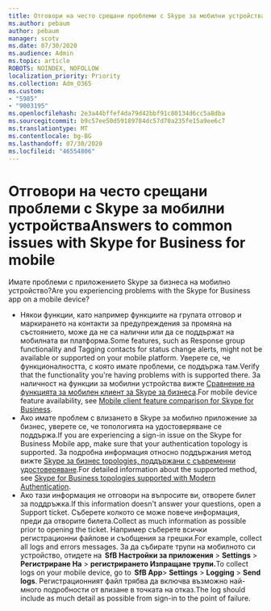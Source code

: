 ```yaml
---
title: Отговори на често срещани проблеми с Skype за мобилни устройства
ms.author: pebaum
author: pebaum
manager: scotv
ms.date: 07/30/2020
ms.audience: Admin
ms.topic: article
ROBOTS: NOINDEX, NOFOLLOW
localization_priority: Priority
ms.collection: Adm_O365
ms.custom:
- "5985"
- "9003195"
ms.openlocfilehash: 2e3a44bffef4da79d42bbf91c80134d6cc5a8dba
ms.sourcegitcommit: b9c57ee50d59189784dc57d70a235fe15a9ee6c7
ms.translationtype: MT
ms.contentlocale: bg-BG
ms.lasthandoff: 07/30/2020
ms.locfileid: "46554806"
---
```

# <a name="answers-to-common-issues-with-skype-for-business-for-mobile"></a><span data-ttu-id="12fd0-102">Отговори на често срещани проблеми с Skype за мобилни устройства</span><span class="sxs-lookup"><span data-stu-id="12fd0-102">Answers to common issues with Skype for Business for mobile</span></span>

<span data-ttu-id="12fd0-103">Имате проблеми с приложението Skype за бизнеса на мобилно устройство?</span><span class="sxs-lookup"><span data-stu-id="12fd0-103">Are you experiencing problems with the Skype for Business app on a mobile device?</span></span>

- <span data-ttu-id="12fd0-104">Някои функции, като например функциите на групата отговор и маркирането на контакти за предупреждения за промяна на състоянието, може да не са налични или да се поддържат на мобилната ви платформа.</span><span class="sxs-lookup"><span data-stu-id="12fd0-104">Some features, such as Response group functionality and Tagging contacts for status change alerts, might not be available or supported on your mobile platform.</span></span> <span data-ttu-id="12fd0-105">Уверете се, че функционалността, с която имате проблеми, се поддържа там.</span><span class="sxs-lookup"><span data-stu-id="12fd0-105">Verify that the functionality you're having problems with is supported there.</span></span> <span data-ttu-id="12fd0-106">За наличност на функции за мобилни устройства вижте [Сравнение на функцията за мобилен клиент за Skype за бизнеса](https://technet.microsoft.com/library/Dn951412.aspx).</span><span class="sxs-lookup"><span data-stu-id="12fd0-106">For mobile device feature availability, see [Mobile client feature comparison for Skype for Business](https://technet.microsoft.com/library/Dn951412.aspx).</span></span>
- <span data-ttu-id="12fd0-107">Ако имате проблем с влизането в Skype за мобилно приложение за бизнес, уверете се, че топологията на удостоверяване се поддържа.</span><span class="sxs-lookup"><span data-stu-id="12fd0-107">If you are experiencing a sign-in issue on the Skype for Business Mobile app, make sure that your authentication topology is supported.</span></span> <span data-ttu-id="12fd0-108">За подробна информация относно поддържания метод вижте [Skype за бизнес topologies, поддържани с съвременни удостоверяване](https://docs.microsoft.com/skypeforbusiness/plan-your-deployment/modern-authentication/topologies-supported).</span><span class="sxs-lookup"><span data-stu-id="12fd0-108">For detailed information about the supported method, see [Skype for Business topologies supported with Modern Authentication](https://docs.microsoft.com/skypeforbusiness/plan-your-deployment/modern-authentication/topologies-supported).</span></span>  
- <span data-ttu-id="12fd0-109">Ако тази информация не отговори на въпросите ви, отворете билет за поддръжка.</span><span class="sxs-lookup"><span data-stu-id="12fd0-109">If this information doesn't answer your questions, open a Support ticket.</span></span> <span data-ttu-id="12fd0-110">Съберете колкото се може повече информация, преди да отворите билета.</span><span class="sxs-lookup"><span data-stu-id="12fd0-110">Collect as much information as possible prior to opening the ticket.</span></span> <span data-ttu-id="12fd0-111">Например съберете всички регистрационни файлове и съобщения за грешки.</span><span class="sxs-lookup"><span data-stu-id="12fd0-111">For example, collect all logs and errors messages.</span></span> <span data-ttu-id="12fd0-112">За да събирате трупи на мобилното си устройство, отидете на  **SfB Настройки за приложения** >   **Settings**  >   **Регистриране На**  >   **регистрирането Изпращане трупи.**</span><span class="sxs-lookup"><span data-stu-id="12fd0-112">To collect logs on your mobile device, go to  **SfB App**>  **Settings** >  **Logging** >  **Send logs**.</span></span> <span data-ttu-id="12fd0-113">Регистрационният файл трябва да включва възможно най-много подробности от влизане в точката на отказ.</span><span class="sxs-lookup"><span data-stu-id="12fd0-113">The log should include as much detail as possible from sign-in to the point of failure.</span></span>

